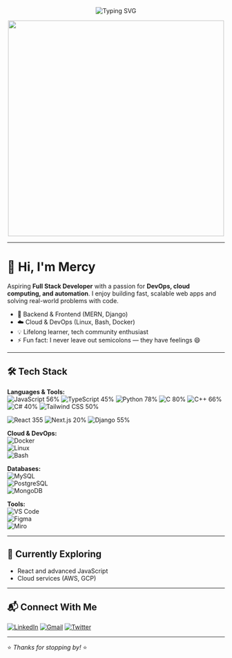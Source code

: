 <div align="center">
  <img src="https://readme-typing-svg.demolab.com?font=JetBrains+Mono&size=22&duration=2500&pause=1500&color=F8C537&background=45FF8B00&width=500&lines=TECH+ENTHUSIAST;ASPIRING+FULL+STACK+DEVELOPER;PROGRAMMING+TUTOR;FUTURE+DEVOPS+ENGINEER" alt="Typing SVG" />
</div>

<p align="center">
  <img src="https://cdn.dribbble.com/users/722246/screenshots/4416131/media/1978a2c74b6e99b1496446ce4b3f6c25.gif" width="500"/>
</p>

---

# 👋 Hi, I'm Mercy

Aspiring **Full Stack Developer** with a passion for **DevOps, cloud computing, and automation**. I enjoy building fast, scalable web apps and solving real-world problems with code.

- 🔧 Backend & Frontend (MERN, Django)
- ☁️ Cloud & DevOps (Linux, Bash, Docker)
- 💡 Lifelong learner, tech community enthusiast
- ⚡ Fun fact: I never leave out semicolons — they have feelings 😄

---

## 🛠️ Tech Stack

**Languages & Tools:**  
![JavaScript](https://img.shields.io/badge/-JavaScript-F7DF1E?style=flat&logo=javascript)   56%
![TypeScript](https://img.shields.io/badge/-TypeScript-3178C6?style=flat&logo=typescript&logoColor=white)  45%
![Python](https://img.shields.io/badge/-Python-3776AB?style=flat&logo=python)  78%
![C](https://img.shields.io/badge/-C-00599C?style=flat&logo=c)  80%
![C++](https://img.shields.io/badge/-C++-00599C?style=flat&logo=c%2B%2B)  66%
![C#](https://img.shields.io/badge/-C%23-239120?style=flat&logo=c-sharp)  40%
![Tailwind CSS](https://img.shields.io/badge/-Tailwind_CSS-06B6D4?style=flat&logo=tailwind-css&logoColor=white) 50%

![React](https://img.shields.io/badge/-React-61DAFB?style=flat&logo=react&logoColor=white)  355
![Next.js](https://img.shields.io/badge/-Next.js-000000?style=flat&logo=nextdotjs&logoColor=white)  20%
![Django](https://img.shields.io/badge/-Django-092E20?style=flat&logo=django&logoColor=white) 55%

**Cloud & DevOps:**  
![Docker](https://img.shields.io/badge/-Docker-2496ED?style=flat&logo=docker)  
![Linux](https://img.shields.io/badge/-Linux-FCC624?style=flat&logo=linux)  
![Bash](https://img.shields.io/badge/-Bash-4EAA25?style=flat&logo=gnu-bash)

**Databases:**  
![MySQL](https://img.shields.io/badge/-MySQL-4479A1?style=flat&logo=mysql)  
![PostgreSQL](https://img.shields.io/badge/-PostgreSQL-4169E1?style=flat&logo=postgresql)  
![MongoDB](https://img.shields.io/badge/-MongoDB-47A248?style=flat&logo=mongodb)

**Tools:**  
![VS Code](https://img.shields.io/badge/-VSCode-007ACC?style=flat&logo=visual-studio-code)  
![Figma](https://img.shields.io/badge/-Figma-F24E1E?style=flat&logo=figma)  
![Miro](https://img.shields.io/badge/-Miro-050038?style=flat&logo=miro)

---

## 🚀 Currently Exploring

- React and advanced JavaScript  
- Cloud services (AWS, GCP)

---

## 📬 Connect With Me

[![LinkedIn](https://img.shields.io/badge/LinkedIn-0077B5?style=for-the-badge&logo=linkedin&logoColor=white)](https://www.linkedin.com/in/mercy-munzenzi-183056362/)
[![Gmail](https://img.shields.io/badge/Gmail-D14836?style=for-the-badge&logo=gmail&logoColor=white)](mailto:munzenzimercy9@gmail.com)
[![Twitter](https://img.shields.io/badge/Twitter-1DA1F2?style=for-the-badge&logo=twitter&logoColor=white)](https://x.com/mercyanna30) 

---


⭐ *Thanks for stopping by!* ⭐

